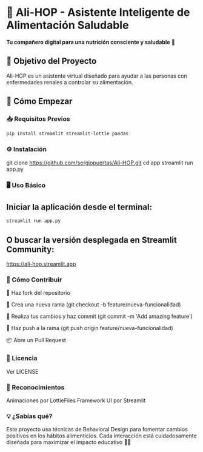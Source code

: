 # 🥗 Ali-HOP - Asistente Inteligente de Alimentación Saludable


**Tu compañero digital para una nutrición consciente y saludable** 🌱

## 🎯 Objetivo del Proyecto
Ali-HOP es un asistente virtual diseñado para ayudar a las personas con enfermedades renales a controlar su alimentación.

## 🚀 Cómo Empezar

### 📥 Requisitos Previos
```bash
pip install streamlit streamlit-lottie pandas
```
### ⚙️ Instalación
git clone https://github.com/sergiopuertas/Ali-HOP.git
cd app
streamlit run app.py

### 🖥️ Uso Básico
## Iniciar la aplicación desde el terminal:

```bash
streamlit run app.py
```

## O buscar la versión desplegada en Streamlit Community:
https://ali-hop.streamlit.app

### 🤝 Cómo Contribuir
🍴 Haz fork del repositorio

🌿 Crea una nueva rama (git checkout -b feature/nueva-funcionalidad)

💾 Realiza tus cambios y haz commit (git commit -m 'Add amazing feature')

🚀 Haz push a la rama (git push origin feature/nueva-funcionalidad)

📦 Abre un Pull Request

### 📄 Licencia
Ver LICENSE

### 🙌 Reconocimientos
Animaciones por LottieFiles
Framework UI por Streamlit

### 💡 ¿Sabías qué?
Este proyecto usa técnicas de Behavioral Design para fomentar cambios positivos en los hábitos alimenticios. Cada interacción está cuidadosamente diseñada para maximizar el impacto educativo 🧠🍎


